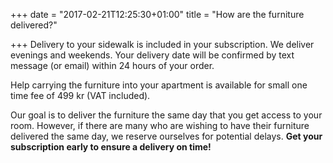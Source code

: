 +++
date = "2017-02-21T12:25:30+01:00"
title = "How are the furniture delivered?"

+++
Delivery to your sidewalk is included in your subscription. We deliver evenings and weekends. Your delivery date will be confirmed by text message (or email) within 24 hours of your order.

Help carrying the furniture into your apartment is available for small one time fee of 499 kr (VAT included).

Our goal is to deliver the furniture the same day that you get access to your room. However, if there are many who are wishing to have their furniture delivered the same day, we reserve ourselves for potential delays. __Get your subscription early to ensure a delivery on time!__
